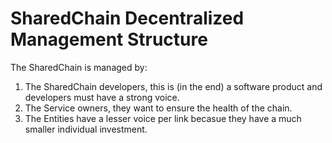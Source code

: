 # SharedChain Decentralized Management Structure
The SharedChain is managed by:
1. The SharedChain developers, this is (in the end) a software product and developers must have a strong voice.
2. The Service owners, they want to ensure the health of the chain.
3. The Entities have a lesser voice per link becasue they have a much smaller individual investment.
